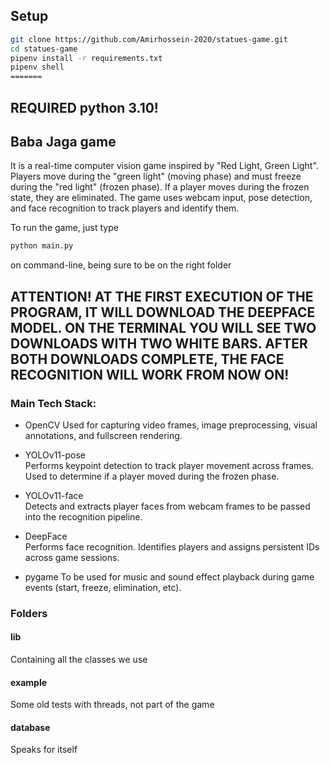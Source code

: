 ## Setup

```bash
git clone https://github.com/Amirhossein-2020/statues-game.git
cd statues-game
pipenv install -r requirements.txt
pipenv shell
=======
```

## REQUIRED python 3.10!

## Baba Jaga game
It is a real-time computer vision game inspired by "Red Light, Green Light". Players move during the "green light" (moving phase) and must freeze during the "red light" (frozen phase). If a player moves during the frozen state, they are eliminated. The game uses webcam input, pose detection, and face recognition to track players and identify them.

To run the game, just type

```bash
python main.py 
```

on command-line, being sure to be on the right folder

## ATTENTION! AT THE FIRST EXECUTION OF THE PROGRAM, IT WILL DOWNLOAD THE DEEPFACE MODEL. ON THE TERMINAL YOU WILL SEE TWO DOWNLOADS WITH TWO WHITE BARS. AFTER BOTH DOWNLOADS COMPLETE, THE FACE RECOGNITION WILL WORK FROM NOW ON!


### Main Tech Stack:

- OpenCV 
Used for capturing video frames, image preprocessing, visual annotations, and fullscreen rendering.

- YOLOv11-pose   
Performs keypoint detection to track player movement across frames. Used to determine if a player moved during the frozen phase.

- YOLOv11-face   
Detects and extracts player faces from webcam frames to be passed into the recognition pipeline.

- DeepFace   
Performs face recognition. Identifies players and assigns persistent IDs across game sessions.

- pygame 
To be used for music and sound effect playback during game events (start, freeze, elimination, etc).

### Folders

#### lib

Containing all the classes we use

#### example

Some old tests with threads, not part of the game

#### database

Speaks for itself

